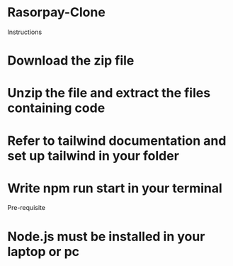# Rasorpay-Clone

Instructions
# Download the zip file
# Unzip the file and extract the files containing code
# Refer to tailwind documentation and set up tailwind in your folder
# Write npm run start in your terminal


Pre-requisite
# Node.js must be installed in your laptop or pc
